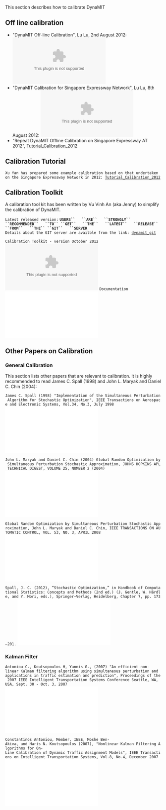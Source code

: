 This section describes how to calibrate DynaMIT

## Off line calibration

  - "DynaMIT Off-line Calibration", Lu Lu, 2nd August 2012:
    ![<File:Off-lineCalibration.pptx>](Off-lineCalibration.pptx
    "File:Off-lineCalibration.pptx")
  - "DynaMIT Calibration for Singapore Expressway Network", Lu Lu, 8th
    August 2012:
    ![<File:DynaMIT_Training_3.pptx>](DynaMIT_Training_3.pptx
    "File:DynaMIT_Training_3.pptx")
  - "Repeat DynaMIT Offline Calibration on Singapore Expressway AT
    2012",
    [Tutorial_Calibration_2012](Tutorial_Calibration_2012 "wikilink")

## Calibration Tutorial

`Xu Yan has prepared some example calibration based on that undertaken on the Singapore Expressway Network in 2012: `[`Tutorial_Calibration_2012`](Tutorial_Calibration_2012 "wikilink")

## Calibration Toolkit

A calibration tool kit has been written by Vu Vinh An (aka Jenny) to
simplify the calibration of DynaMIT.

`Latest released version:`
**`USERS``   ``ARE``   ``STRONGLY``   ``RECOMMENDED``   ``TO``
 ``GET``   ``THE``   ``LATEST``   ``RELEASE``   ``FROM``   ``THE``
 ``GIT``   ``SERVER`**
`Details about the GIT server are availble from the link: `[`dynamit_git`](dynamit_git "wikilink")

`Calibration Toolkit - version October 2012 `![`File:``
 ``NewAlgo_Toolkit.tar.gz`](_NewAlgo_Toolkit.tar.gz
"File: NewAlgo_Toolkit.tar.gz")
`Documentation `![`File:``
 ``RunningInstructions.pdf`](_RunningInstructions.pdf
"File: RunningInstructions.pdf")

## Other Papers on Calibration

### General Calibration

This section lists other papers that are relevant to calibration. It is
highly recommended to read James C. Spall (1998) and John L. Maryak and
Daniel C. Chin (2004):

`James C. Spall (1998) "Implementation of the Simultaneous Perturbation Algorithm for Stochastic Optimization", IEEE Transactions on Aerospace and Electronic Systems, Vol.34, No.3, July 1998`
![<File:Spall_1998_Implementation_of_SPSA.pdf>](Spall_1998_Implementation_of_SPSA.pdf
"File:Spall_1998_Implementation_of_SPSA.pdf")

`John L. Maryak and Daniel C. Chin (2004) Global Random Optimization by Simultaneous Perturbation Stochastic Approximation, JOHNS HOPKINS APL TECHNICAL DIGEST, VOLUME 25, NUMBER 2 (2004)`
![<File:Maryak_SPSA_John_Hopkins_2004.pdf>](Maryak_SPSA_John_Hopkins_2004.pdf
"File:Maryak_SPSA_John_Hopkins_2004.pdf")

`Global Random Optimization by Simultaneous Perturbation Stochastic Approximation, John L. Maryak and Daniel C. Chin, IEEE TRANSACTIONS ON AUTOMATIC CONTROL, VOL. 53, NO. 3, APRIL 2008`
![<File:Maryak_Chin_IEEETAC08.pdf>](Maryak_Chin_IEEETAC08.pdf
"File:Maryak_Chin_IEEETAC08.pdf")

`Spall, J. C. (2012), “Stochastic Optimization,” in Handbook of Computational Statistics: Concepts and Methods (2nd ed.) (J. Gentle, W. Härdle, and Y. Mori, eds.), Springer−Verlag, Heidelberg, Chapter 7, pp. 173–201.`
![<File:Comp_Stat_handbook_2nd-edition_Spall.pdf>](Comp_Stat_handbook_2nd-edition_Spall.pdf
"File:Comp_Stat_handbook_2nd-edition_Spall.pdf")

### Kalman Filter

`Antoniou C., Koutsopoulos H, Yannis G., (2007) "An efficient non-linear Kalman filtering algorithm using simultaneous perturbation and applications in traffic estimation and prediction", Proceedings of the 2007 IEEE Intelligent Transportation Systems Conference Seattle, WA, USA, Sept. 30 - Oct. 3, 2007`
![<File:IEEE_2007_SP_EKF_Method.pdf>](IEEE_2007_SP_EKF_Method.pdf
"File:IEEE_2007_SP_EKF_Method.pdf")

`Constantinos Antoniou, Member, IEEE, Moshe Ben-Akiva, and Haris N. Koutsopoulos (2007), "Nonlinear Kalman Filtering Algorithms for On-Line Calibration of Dynamic Traffic Assignment Models", IEEE Transactions on Intelligent Transportation Systems, Vol.8, No.4, December 2007`
![<File:PIEEE_ITSJournal_asprinted_04382935.pdf>](PIEEE_ITSJournal_asprinted_04382935.pdf
"File:PIEEE_ITSJournal_asprinted_04382935.pdf")
